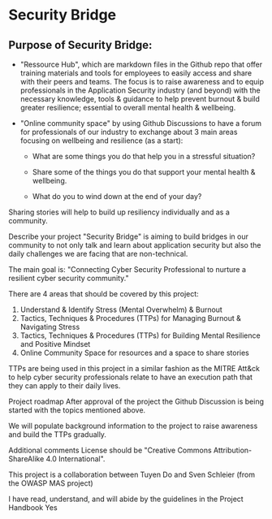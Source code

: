 # Security Bridge

## Purpose of Security Bridge:

- "Ressource Hub", which are markdown files in the Github repo that offer training materials and tools for employees to easily access and share with their peers and teams. The focus is to raise awareness and to equip professionals in the Application Security industry (and beyond) with the necessary knowledge, tools & guidance to help prevent burnout & build greater resilience; essential to overall mental health & wellbeing. 

- "Online community space" by using Github Discussions to have a forum for professionals of our industry to exchange about 3 main areas focusing on wellbeing and resilience (as a start):

  - What are some things you do that help you in a stressful situation?

  - Share some of the things you do that support your mental health & wellbeing.

  - What do you to wind down at the end of your day?

Sharing stories will help to build up resiliency individually and as a community. 

Describe your project
"Security Bridge" is aiming to build bridges in our community to not only talk and learn about application security but also the daily challenges we are facing that are non-technical.

The main goal is: "Connecting Cyber Security Professional to nurture a resilient cyber security community."

There are 4 areas that should be covered by this project:

1. Understand & Identify Stress (Mental Overwhelm) & Burnout 
2. Tactics, Techniques & Procedures (TTPs) for Managing Burnout & Navigating Stress
3. Tactics, Techniques & Procedures (TTPs) for Building Mental Resilience and Positive Mindset
4. Online Community Space for resources and a space to share stories

TTPs are being used in this project in a similar fashion as the MITRE Att&ck to help cyber security professionals relate to have an execution path that they can apply to their daily lives. 

Project roadmap
After approval of the project the Github Discussion is being started with the topics mentioned above. 

We will populate background information to the project to raise awareness and build the TTPs gradually.

Additional comments
License should be "Creative Commons Attribution-ShareAlike 4.0 International".

This project is a collaboration between Tuyen Do and Sven Schleier (from the OWASP MAS project)

I have read, understand, and will abide by the guidelines in the Project Handbook
Yes
